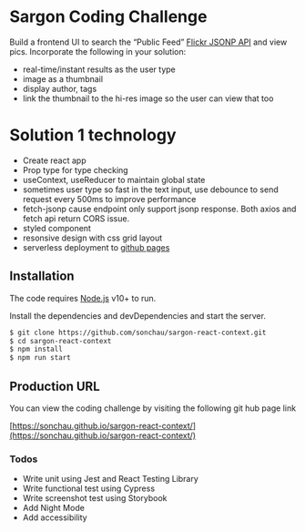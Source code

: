 # Sargon Coding Challenge

 Build a frontend UI to search the “Public Feed” [Flickr JSONP API](https://www.flickr.com/services/feeds/docs/photos_public/) and view pics. 
 Incorporate the following in your solution: 
  - real-time/instant results as the user type
  - image as a thumbnail
  - display author, tags
  - link the thumbnail to the hi-res image so the user can view that too

# Solution 1 technology
  - Create react app
  - Prop type for type checking
  - useContext, useReducer to maintain global state
  - sometimes user type so fast in the text input, use debounce to send request every 500ms to improve performance 
  - fetch-jsonp cause endpoint only support jsonp response. Both axios and fetch api return CORS issue.
  - styled component
  - resonsive design with css grid layout
  - serverless deployment to [github pages](http://sonchau.github.io/sargon-react-context)

## Installation

The code requires [Node.js](https://nodejs.org/) v10+ to run.

Install the dependencies and devDependencies and start the server.

```sh
$ git clone https://github.com/sonchau/sargon-react-context.git
$ cd sargon-react-context
$ npm install
$ npm run start
```

## Production URL

You can view the coding challenge by visiting the following git hub page link

[https://sonchau.github.io/sargon-react-context/](https://sonchau.github.io/sargon-react-context/)

### Todos
 - Write unit using Jest and React Testing Library
 - Write functional test using Cypress
 - Write screenshot test using Storybook
 - Add Night Mode
 - Add accessibility
